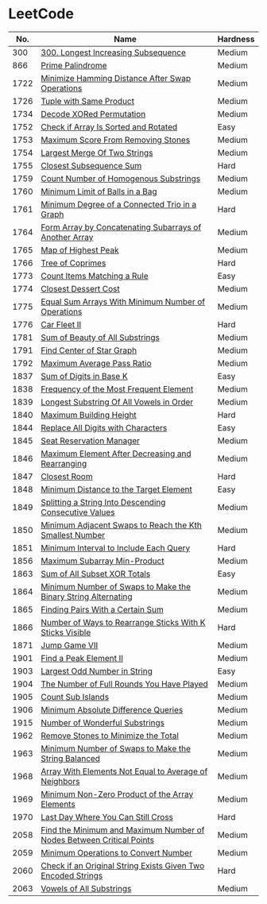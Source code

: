 # LeetCode

|No.|Name|Hardness|
|---|---|---|
|300|[300. Longest Increasing Subsequence](https://github.com/ZiJiaW/LeetCode/blob/main/cpps/300.cpp)|Medium|
|866|[Prime Palindrome](https://github.com/ZiJiaW/LeetCode/blob/main/cpps/866.cpp)|Medium|
|1722|[Minimize Hamming Distance After Swap Operations](https://github.com/ZiJiaW/LeetCode/blob/main/cpps/1722.cpp)|Medium|
|1726|[Tuple with Same Product](https://github.com/ZiJiaW/LeetCode/blob/main/cpps/1726.cpp)|Medium|
|1734|[Decode XORed Permutation](https://github.com/ZiJiaW/LeetCode/blob/main/cpps/1734.cpp)|Medium|
|1752|[Check if Array Is Sorted and Rotated](https://github.com/ZiJiaW/LeetCode/blob/main/cpps/1752.cpp)|Easy|
|1753|[Maximum Score From Removing Stones](https://github.com/ZiJiaW/LeetCode/blob/main/cpps/1753.cpp)|Medium|
|1754|[Largest Merge Of Two Strings](https://github.com/ZiJiaW/LeetCode/blob/main/cpps/1754.cpp)|Medium|
|1755|[Closest Subsequence Sum](https://github.com/ZiJiaW/LeetCode/blob/main/cpps/1755.cpp)|Hard|
|1759|[Count Number of Homogenous Substrings](https://github.com/ZiJiaW/LeetCode/blob/main/cpps/1759.cpp)|Medium|
|1760|[Minimum Limit of Balls in a Bag](https://github.com/ZiJiaW/LeetCode/blob/main/cpps/1760.cpp)|Medium|
|1761|[Minimum Degree of a Connected Trio in a Graph](https://github.com/ZiJiaW/LeetCode/blob/main/cpps/1761.cpp)|Hard|
|1764|[Form Array by Concatenating Subarrays of Another Array](https://github.com/ZiJiaW/LeetCode/blob/main/cpps/1764.cpp)|Medium|
|1765|[Map of Highest Peak](https://github.com/ZiJiaW/LeetCode/blob/main/cpps/1765.cpp)|Medium|
|1766|[Tree of Coprimes](https://github.com/ZiJiaW/LeetCode/blob/main/cpps/1766.cpp)|Hard|
|1773|[Count Items Matching a Rule](https://github.com/ZiJiaW/LeetCode/blob/main/cpps/1773.cpp)|Easy|
|1774|[Closest Dessert Cost](https://github.com/ZiJiaW/LeetCode/blob/main/cpps/1774.cpp)|Medium|
|1775|[Equal Sum Arrays With Minimum Number of Operations](https://github.com/ZiJiaW/LeetCode/blob/main/cpps/1775.cpp)|Medium|
|1776|[Car Fleet II](https://github.com/ZiJiaW/LeetCode/blob/main/cpps/1776.cpp)|Hard|
|1781|[Sum of Beauty of All Substrings](https://github.com/ZiJiaW/LeetCode/blob/main/cpps/1781.cpp)|Medium|
|1791|[Find Center of Star Graph](https://github.com/ZiJiaW/LeetCode/blob/main/cpps/1791.cpp)|Medium|
|1792|[Maximum Average Pass Ratio](https://github.com/ZiJiaW/LeetCode/blob/main/cpps/1792.cpp)|Medium|
|1837|[Sum of Digits in Base K](https://github.com/ZiJiaW/LeetCode/blob/main/cpps/1837.cpp)|Easy|
|1838|[Frequency of the Most Frequent Element](https://github.com/ZiJiaW/LeetCode/blob/main/cpps/1838.cpp)|Medium|
|1839|[Longest Substring Of All Vowels in Order](https://github.com/ZiJiaW/LeetCode/blob/main/cpps/1839.cpp)|Medium|
|1840|[Maximum Building Height](https://github.com/ZiJiaW/LeetCode/blob/main/cpps/1840.cpp)|Hard|
|1844|[Replace All Digits with Characters](https://github.com/ZiJiaW/LeetCode/blob/main/cpps/1844.cpp)|Easy|
|1845|[Seat Reservation Manager](https://github.com/ZiJiaW/LeetCode/blob/main/cpps/1845.cpp)|Medium|
|1846|[Maximum Element After Decreasing and Rearranging](https://github.com/ZiJiaW/LeetCode/blob/main/cpps/1846.cpp)|Medium|
|1847|[Closest Room](https://github.com/ZiJiaW/LeetCode/blob/main/cpps/1847.cpp)|Hard|
|1848|[Minimum Distance to the Target Element](https://github.com/ZiJiaW/LeetCode/blob/main/cpps/1848.cpp)|Easy|
|1849|[Splitting a String Into Descending Consecutive Values](https://github.com/ZiJiaW/LeetCode/blob/main/cpps/1849.cpp)|Medium|
|1850|[Minimum Adjacent Swaps to Reach the Kth Smallest Number](https://github.com/ZiJiaW/LeetCode/blob/main/cpps/1850.cpp)|Medium|
|1851|[Minimum Interval to Include Each Query](https://github.com/ZiJiaW/LeetCode/blob/main/cpps/1851.cpp)|Hard|
|1856|[Maximum Subarray Min-Product](https://github.com/ZiJiaW/LeetCode/blob/main/cpps/1856.cpp)|Medium|
|1863|[Sum of All Subset XOR Totals](https://github.com/ZiJiaW/LeetCode/blob/main/cpps/1863.cpp)|Easy|
|1864|[Minimum Number of Swaps to Make the Binary String Alternating](https://github.com/ZiJiaW/LeetCode/blob/main/cpps/1864.cpp)|Medium|
|1865|[Finding Pairs With a Certain Sum](https://github.com/ZiJiaW/LeetCode/blob/main/cpps/1865.cpp)|Medium|
|1866|[Number of Ways to Rearrange Sticks With K Sticks Visible](https://github.com/ZiJiaW/LeetCode/blob/main/cpps/1866.cpp)|Hard|
|1871|[Jump Game VII](https://github.com/ZiJiaW/LeetCode/blob/main/cpps/1871.cpp)|Medium|
|1901|[Find a Peak Element II](https://github.com/ZiJiaW/LeetCode/blob/main/cpps/1901.cpp)|Medium|
|1903|[Largest Odd Number in String](https://github.com/ZiJiaW/LeetCode/blob/main/cpps/1903.cpp)|Easy|
|1904|[The Number of Full Rounds You Have Played](https://github.com/ZiJiaW/LeetCode/blob/main/cpps/1904.cpp)|Medium|
|1905|[Count Sub Islands](https://github.com/ZiJiaW/LeetCode/blob/main/cpps/1905.cpp)|Medium|
|1906|[Minimum Absolute Difference Queries](https://github.com/ZiJiaW/LeetCode/blob/main/cpps/1906.cpp)|Medium|
|1915|[Number of Wonderful Substrings](https://github.com/ZiJiaW/LeetCode/blob/main/cpps/1915.cpp)|Medium|
|1962|[Remove Stones to Minimize the Total](https://github.com/ZiJiaW/LeetCode/blob/main/cpps/1962.cpp)|Medium|
|1963|[Minimum Number of Swaps to Make the String Balanced](https://github.com/ZiJiaW/LeetCode/blob/main/cpps/1963.cpp)|Medium|
|1968|[Array With Elements Not Equal to Average of Neighbors](https://github.com/ZiJiaW/LeetCode/blob/main/cpps/1968.cpp)|Medium|
|1969|[Minimum Non-Zero Product of the Array Elements](https://github.com/ZiJiaW/LeetCode/blob/main/cpps/1969.cpp)|Medium|
|1970|[Last Day Where You Can Still Cross](https://github.com/ZiJiaW/LeetCode/blob/main/cpps/1970.cpp)|Hard|
|2058|[Find the Minimum and Maximum Number of Nodes Between Critical Points](https://github.com/ZiJiaW/LeetCode/blob/main/cpps/2058.cpp)|Medium|
|2059|[Minimum Operations to Convert Number](https://github.com/ZiJiaW/LeetCode/blob/main/cpps/2059.cpp)|Medium|
|2060|[Check if an Original String Exists Given Two Encoded Strings](https://github.com/ZiJiaW/LeetCode/blob/main/cpps/2060.cpp)|Hard|
|2063|[Vowels of All Substrings](https://github.com/ZiJiaW/LeetCode/blob/main/cpps/2063.cpp)|Medium|



